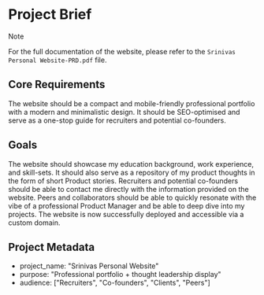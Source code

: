 # Project Brief

> [!NOTE]
> For the full documentation of the website, please refer to the `Srinivas Personal Website-PRD.pdf` file.

## Core Requirements

The website should be a compact and mobile-friendly professional portfolio with a modern and minimalistic design. It should be SEO-optimised and serve as a one-stop guide for recruiters and potential co-founders.

## Goals

The website should showcase my education background, work experience, and skill-sets. It should also serve as a repository of my product thoughts in the form of short Product stories. Recruiters and potential co-founders should be able to contact me directly with the information provided on the website. Peers and collaborators should be able to quickly resonate with the vibe of a professional Product Manager and be able to deep dive into my projects. The website is now successfully deployed and accessible via a custom domain.

## Project Metadata

*   project_name: "Srinivas Personal Website"
*   purpose: "Professional portfolio + thought leadership display"
*   audience: ["Recruiters", "Co-founders", "Clients", "Peers"]
